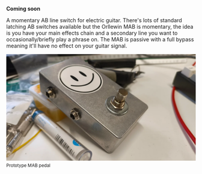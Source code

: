 **Coming soon**

A momentary AB line switch for electric guitar. There's lots of standard latching AB switches available but the Orllewin MAB is momentary, the idea is you have your main effects chain and a secondary line you want to occasionally/briefly play a phrase on. The MAB is passive with a full bypass meaning it'll have no effect on your guitar signal. 

![mab_001](images/mab_001.jpg)
<small>Prototype MAB pedal</small>

